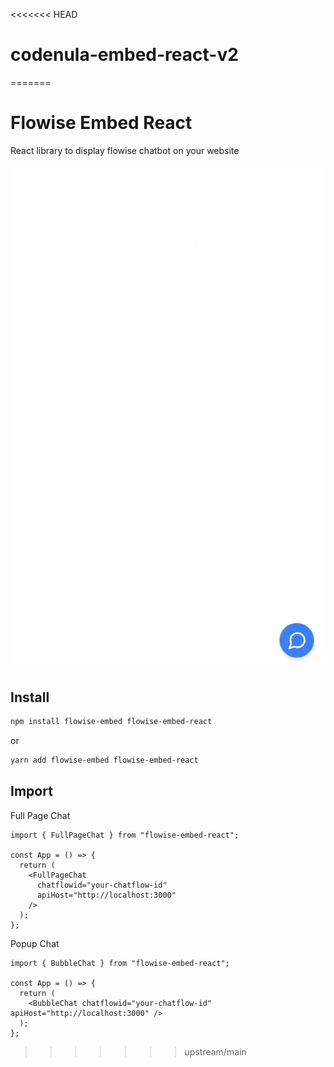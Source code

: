 <<<<<<< HEAD
# codenula-embed-react-v2
=======
<!-- markdownlint-disable MD030 -->

# Flowise Embed React

React library to display flowise chatbot on your website

![Flowise](https://github.com/FlowiseAI/FlowiseChatEmbed/blob/main/images/ChatEmbed.gif?raw=true)

## Install

```bash
npm install flowise-embed flowise-embed-react
```

or

```bash
yarn add flowise-embed flowise-embed-react
```

## Import

Full Page Chat

```tsx
import { FullPageChat } from "flowise-embed-react";

const App = () => {
  return (
    <FullPageChat
      chatflowid="your-chatflow-id"
      apiHost="http://localhost:3000"
    />
  );
};
```

Popup Chat

```tsx
import { BubbleChat } from "flowise-embed-react";

const App = () => {
  return (
    <BubbleChat chatflowid="your-chatflow-id" apiHost="http://localhost:3000" />
  );
};
```
>>>>>>> upstream/main
